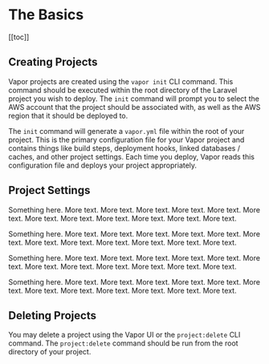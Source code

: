 # The Basics

[[toc]]

## Creating Projects

Vapor projects are created using the `vapor init` CLI command. This command should be executed within the root directory of the Laravel project you wish to deploy. The `init` command will prompt you to select the AWS account that the project should be associated with, as well as the AWS region that it should be deployed to.

The `init` command will generate a `vapor.yml` file within the root of your project. This is the primary configuration file for your Vapor project and contains things like build steps, deployment hooks, linked databases / caches, and other project settings. Each time you deploy, Vapor reads this configuration file and deploys your project appropriately.

## Project Settings

Something here. More text. More text. More text. More text. More text. More text. More text. More text. More text. More text. More text. More text.

Something here. More text. More text. More text. More text. More text. More text. More text. More text. More text. More text. More text. More text.

Something here. More text. More text. More text. More text. More text. More text. More text. More text. More text. More text. More text. More text.

Something here. More text. More text. More text. More text. More text. More text. More text. More text. More text. More text. More text. More text.

## Deleting Projects

You may delete a project using the Vapor UI or the `project:delete` CLI command. The `project:delete` command should be run from the root directory of your project.
